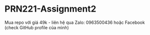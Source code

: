 # PRN221-Assignment2
Mua repo với giá 49k - liên hệ qua Zalo: 0963500436 hoặc Facebook (check GitHub profile của mình)

